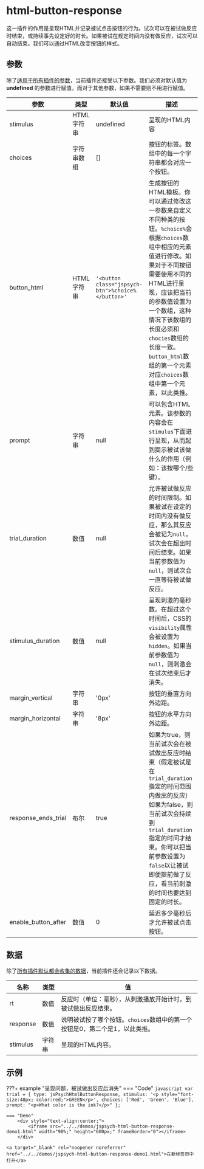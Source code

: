 # html-button-response

这一插件的作用是呈现HTML并记录被试点击按钮的行为。试次可以在被试做反应时结束，或持续事先设定好的时长。如果被试在规定时间内没有做反应，试次可以自动结束。我们可以通过HTML改变按钮的样式。

## 参数

除了[适用于所有插件的参数](../overview/plugins.md#parameters-available-in-all-plugins#_3)，当前插件还接受以下参数。我们必须对默认值为 **undefined** 的参数进行赋值，而对于其他参数，如果不需要则不用进行赋值。

参数 | 类型 | 默认值 | 描述 
----------|------|---------------|------------
stimulus | HTML字符串 | undefined | 呈现的HTML内容 
choices | 字符串数组 | [] | 按钮的标签。数组中的每一个字符串都会对应一个按钮。 
button_html | HTML字符串 | `'<button class="jspsych-btn">%choice%</button>'` | 生成按钮的HTML模板。你可以通过修改这一参数来自定义不同种类的按钮。`%choice%`会根据`choices`数组中相应的元素值进行修改。如果对于不同按钮需要使用不同的HTML进行呈现，应该把当前的参数值设置为一个数组，这种情况下该数组的长度必须和`chocies`数组的长度一致。`button_html`数组的第一个元素对应`choices`数组中第一个元素，以此类推。 
prompt | 字符串 | null | 可以包含HTML元素。该参数的内容会在`stimulus`下面进行呈现，从而起到提示被试该做什么的作用（例如：该按哪个/些键）。 
trial_duration | 数值 | null | 允许被试做反应的时间限制。如果被试在设定的时间内没有做反应，那么其反应会被记为`null`，试次会在超出时间后结束。如果当前参数值为`null`，则试次会一直等待被试做反应。 
stimulus_duration | 数值 | null | 呈现刺激的毫秒数。在超过这个时间后，CSS的`visibility`属性会被设置为`hidden`。如果当前参数值为`null`，则刺激会在试次结束后才消失。 
margin_vertical | 字符串 | '0px' | 按钮的垂直方向外边距。 
margin_horizontal | 字符串 | '8px' | 按钮的水平方向外边距。 
response_ends_trial | 布尔 | true | 如果为true，则当前试次会在被试做出反应时结束（假定被试是在`trial_duration`指定的时间范围内做出的反应）如果为false，则当前试次会持续到`trial_duration`指定的时间才结束。你可以把当前参数设置为`false`以让被试即便提前做了反应，看当前刺激的时间也要达到固定的时长。 
enable_button_after            | 数值       | 0                                                 | 延迟多少毫秒后才允许被试点击按钮。|

## 数据

除了[所有插件默认都会收集的数据](../overview/plugins.md#_4)，当前插件还会记录以下数据。

名称 | 类型 | 值 
-----|------|------
rt | 数值 | 反应时（单位：毫秒），从刺激播放开始计时，到被试做出反应结束。 
response | 数值 | 说明被试按了哪个按钮。`choices`数组中的第一个按钮是0，第二个是1，以此类推。 
stimulus | 字符串 | 呈现的HTML内容。

## 示例

???+ example "呈现问题，被试做出反应后消失"
    === "Code"
        ```javascript
        var trial = {
          type: jsPsychHtmlButtonResponse,
          stimulus: '<p style="font-size:48px; color:red;">GREEN</p>',
          choices: ['Red', 'Green', 'Blue'],
          prompt: "<p>What color is the ink?</p>"
        };
        ```

    === "Demo"
        <div style="text-align:center;">
            <iframe src="../../demos/jspsych-html-button-response-demo1.html" width="90%;" height="600px;" frameBorder="0"></iframe>
        </div>

    <a target="_blank" rel="noopener noreferrer" href="../../demos/jspsych-html-button-response-demo1.html">在新标签页中打开</a>


